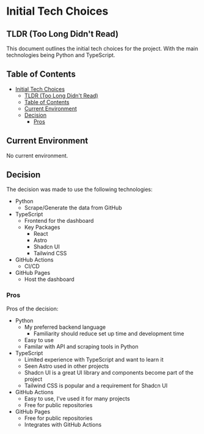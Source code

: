 # Initial Tech Choices

## TLDR (Too Long Didn't Read)

This document outlines the initial tech choices for the project. With the main technologies being Python and TypeScript.

## Table of Contents

- [Initial Tech Choices](#initial-tech-choices)
  - [TLDR (Too Long Didn't Read)](#tldr-too-long-didnt-read)
  - [Table of Contents](#table-of-contents)
  - [Current Environment](#current-environment)
  - [Decision](#decision)
    - [Pros](#pros)

## Current Environment

No current environment.

## Decision

The decision was made to use the following technologies:

- Python
  - Scrape/Generate the data from GitHub
- TypeScript
  - Frontend for the dashboard
  - Key Packages
    - React
    - Astro
    - Shadcn UI
    - Tailwind CSS
- GitHub Actions
  - CI/CD
- GitHub Pages
  - Host the dashboard

### Pros

Pros of the decision:

- Python
  - My preferred backend language
    - Familiarity should reduce set up time and development time
  - Easy to use
  - Familar with API and scraping tools in Python
- TypeScript
  - Limited experience with TypeScript and want to learn it
  - Seen Astro used in other projects
  - Shadcn UI is a great UI library and components become part of the project
  - Tailwind CSS is popular and a requirement for Shadcn UI
- GitHub Actions
  - Easy to use, I've used it for many projects
  - Free for public repositories
- GitHub Pages
  - Free for public repositories
  - Integrates with GitHub Actions
